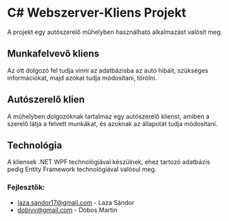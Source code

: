 # C# Webszerver-Kliens Projekt
A projekt egy autószerelő műhelyben használható alkalmazást valósít meg.
## Munkafelvevő kliens
Az ott dolgozó fel tudja vinni az adatbázisba az autó hibáit, szükséges információkat, majd azokat tudja módosítani, törölni.
## Autószerelő klien
A műhelyben dolgozóknak tartalmaz egy autószerelő klienst, amiben a szerelő látja a felvett munkákat, és azoknak az állapotát tudja módosítani.
## Technológia
A kliensek .NET WPF technológiával készülnek, ehez tartozó adatbázis pedig Entity Framework technológiával valósul meg.

### Fejlesztők:
- laza.sandor17@gmail.com - Laza Sándor
- dobivv@gmail.com - Dobos Martin
